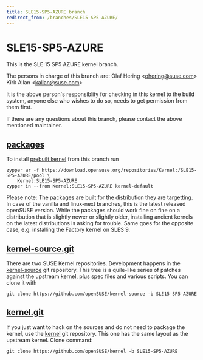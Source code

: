```yaml
---
title: SLE15-SP5-AZURE branch
redirect_from: /branches/SLE15-SP5-AZURE/
---
```

# SLE15-SP5-AZURE
This is the SLE 15 SP5 AZURE kernel branch.

The persons in charge of this branch are:
Olaf Hering <[ohering@suse.com](mailto:ohering@suse.com?subject=SLE15-SP5-AZURE%20branch)>
Kirk Allan <[kallan@suse.com](mailto:kallan@suse.com?subject=SLE15-SP5-AZURE%20branch)>

It is the above person's responsiblity for checking in this kernel to
the build system, anyone else who wishes to do so, needs to get
permission from them first.

If there are any questions about this branch, please contact the above
mentioned maintainer.


## [packages](https://download.opensuse.org/repositories/Kernel:/SLE15-SP5-AZURE)
To install
[prebuilt kernel](https://download.opensuse.org/repositories/Kernel:/SLE15-SP5-AZURE)
from this branch run

```
zypper ar -f https://download.opensuse.org/repositories/Kernel:/SLE15-SP5-AZURE/pool \
    Kernel:SLE15-SP5-AZURE
zypper in --from Kernel:SLE15-SP5-AZURE kernel-default
```

Please note: The packages are built for the distribution they are
targetting. In case of the vanilla and linux-next branches, this is the
latest released openSUSE version. While the packages should work fine on
fine on a distribution that is slightly newer or slightly older,
installing ancient kernels on the latest distributions is asking for
trouble. Same goes for the opposite case, e.g. installing the Factory
kernel on SLES 9.

## [kernel-source.git](https://github.com/openSUSE/kernel-source/tree/SLE15-SP5-AZURE)
There are two SUSE Kernel repositories. Development happens in the
[kernel-source](https://github.com/openSUSE/kernel-source/tree/SLE15-SP5-AZURE)
git repository. This tree is a quile-like series of patches against the
upstream kernel, plus spec files and various scripts. You can clone it
with

```
git clone https://github.com/openSUSE/kernel-source -b SLE15-SP5-AZURE
```

## [kernel.git](https://github.com/openSUSE/kernel/tree/SLE15-SP5-AZURE)
If you just want to hack on the sources and do not need to package the
kernel, use the [kernel](https://github.com/openSUSE/kernel/tree/SLE15-SP5-AZURE)
git repository. This one has the same layout as the upstream kernel. Clone
command:

```
git clone https://github.com/openSUSE/kernel -b SLE15-SP5-AZURE
```


